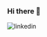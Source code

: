 ### Hi there 👋

<!--
**claudiatsai/claudiatsai** is a ✨ _special_ ✨ repository because its `README.md` (this file) appears on your GitHub profile.

Here are some ideas to get you started:

- 🔭 I’m currently working on ...
- 🌱 I’m currently learning ...
- 👯 I’m looking to collaborate on ...
- 🤔 I’m looking for help with ...
- 💬 Ask me about ...
- 📫 How to reach me: ...
- 😄 Pronouns: ...
- ⚡ Fun fact: ...
-->
![linkedin](https://user-images.githubusercontent.com/71293292/229021235-b1f7fc4e-69ed-4d67-a9c7-17d4d8508880.png)
